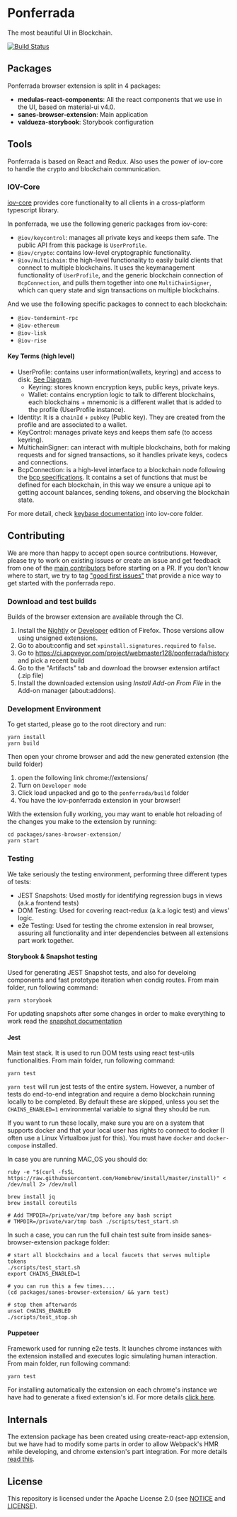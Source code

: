 # Ponferrada

The most beautiful UI in Blockchain.

[![Build Status](https://travis-ci.com/iov-one/ponferrada.svg?token=mAzyz4hbUq3XZX1unzvx&branch=master)](https://travis-ci.com/iov-one/ponferrada)

## Packages

Ponferrada browser extension is split in 4 packages:

- **medulas-react-components**: All the react components that we use in the UI, based on material-ui v4.0.
- **sanes-browser-extension**: Main application
- **valdueza-storybook**: Storybook configuration

## Tools

Ponferrada is based on React and Redux. Also uses the power of iov-core to handle the crypto and blockchain communication.

### IOV-Core

[iov-core](https://github.com/iov-one/iov-core) provides core functionality to all clients in a cross-platform typescript library.

In ponferrada, we use the following generic packages from iov-core:

- `@iov/keycontrol`: manages all private keys and keeps them safe. The public API from this package is `UserProfile`.
- `@iov/crypto`: contains low-level cryptographic functionality.
- `@iov/multichain`: the high-level functionality to easily build clients that connect to multiple blockchains. It uses the keymanagement functionality of `UserProfile`, and the generic blockchain connection of `BcpConnection`, and pulls them together into one `MultiChainSigner`, which can query state and sign transactions on multiple blockchains.

And we use the following specific packages to connect to each blockchain:

- `@iov-tendermint-rpc`
- `@iov-ethereum`
- `@iov-lisk`
- `@iov-rise`

#### Key Terms (high level)

- UserProfile: contains user information(wallets, keyring) and access to disk. [See Diagram](https://raw.githubusercontent.com/iov-one/iov-core/master/docs/KeyBaseDiagram.png).
  - Keyring: stores known encryption keys, public keys, private keys.
  - Wallet: contains encryption logic to talk to different blockchains, each blockchains + mnemonic is a different wallet that is added to the profile (UserProfile instance).
- Identity: It is a `chainId` + `pubkey` (Public key). They are created from the profile and are associated to a wallet.
- KeyControl: manages private keys and keeps them safe (to access keyring).
- MultichainSigner: can interact with multiple blockchains, both for making requests and for signed transactions, so it handles private keys, codecs and connections.
- BcpConnection: is a high-level interface to a blockchain node following the [bcp specifications](https://github.com/iov-one/bcp-spec). It contains a set of functions that must be defined for each blockchain, in this way we ensure a unique api to getting account balances, sending tokens, and observing the blockchain state.

For more detail, check [keybase documentation](https://github.com/iov-one/iov-core/blob/master/docs/KeyBase.md) into iov-core folder.

## Contributing

We are more than happy to accept open source contributions. However, please try
to work on existing issues or create an issue and get feedback from one of the
[main contributors](https://github.com/iov-one/ponferrada/graphs/contributors)
before starting on a PR. If you don't know where to start, we try to tag
["good first issues"](https://github.com/iov-one/ponferrada/issues?q=is%3Aissue+is%3Aopen+label%3A%22good+first+issue%22)
that provide a nice way to get started with the ponferrada repo.

### Download and test builds

Builds of the browser extension are available through the CI.

1. Install the [Nightly](https://www.mozilla.org/firefox/nightly/all/) or [Developer](https://www.mozilla.org/firefox/developer/) edition of Firefox. Those versions allow using unsigned extensions.
2. Go to about:config and set `xpinstall.signatures.required` to `false`.
3. Go to https://ci.appveyor.com/project/webmaster128/ponferrada/history and pick a recent build
4. Go to the "Artifacts" tab and download the browser extension artifact (.zip file)
5. Install the downloaded extension using _Install Add-on From File_ in the Add-on manager (about:addons).

### Development Environment

To get started, please go to the root directory and run:

```shell
yarn install
yarn build
```

Then open your chrome browser and add the new generated extension (the build folder)

1. open the following link chrome://extensions/
2. Turn on `Developer mode`
3. Click load unpacked and go to the `ponferrada/build` folder
4. You have the iov-ponferrada extension in your browser!

With the extension fully working, you may want to enable hot reloading of the changes you make to the extension by running:

```shell
cd packages/sanes-browser-extension/
yarn start
```

### Testing

We take seriously the testing environment, performing three different types of tests:

- JEST Snapshots: Used mostly for identifying regression bugs in views (a.k.a frontend tests)
- DOM Testing: Used for covering react-redux (a.k.a logic test) and views' logic.
- e2e Testing: Used for testing the chrome extension in real browser, assuring all functionality and inter dependencies between all extensions part work together.

#### Storybook & Snapshot testing

Used for generating JEST Snapshot tests, and also for develoing components and fast prototype iteration when condig routes. From main folder, run following command:

```shell
yarn storybook
```

For updating snapshots after some changes in order to make everything to work read the [snapshot documentation](./docs/snapshots.md)

#### Jest

Main test stack. It is used to run DOM tests using react test-utils functionalities. From main folder, run following command:

```shell
yarn test
```

`yarn test` will run jest tests of the entire system. However, a number of tests do end-to-end integration and require a demo blockchain running locally to be completed. By default these are skipped, unless you set the `CHAINS_ENABLED=1` environmental variable to signal they should be run.

If you want to run these locally, make sure you are on a system that supports docker and that your local user has rights to connect to docker (I often use a Linux Virtualbox just for this). You must have `docker` and `docker-compose` installed.

In case you are running MAC_OS you should do:

```shell
ruby -e "$(curl -fsSL https://raw.githubusercontent.com/Homebrew/install/master/install)" < /dev/null 2> /dev/null

brew install jq
brew install coreutils

# Add TMPDIR=/private/var/tmp before any bash script
# TMPDIR=/private/var/tmp bash ./scripts/test_start.sh
```

In such a case, you can run the full chain test suite from inside sanes-browser-extension package folder:

```shell
# start all blockchains and a local faucets that serves multiple tokens
./scripts/test_start.sh
export CHAINS_ENABLED=1

# you can run this a few times....
(cd packages/sanes-browser-extension/ && yarn test)

# stop them afterwards
unset CHAINS_ENABLED
./scripts/test_stop.sh
```

#### Puppeteer

Framework used for running e2e tests. It launches chrome instances with the extension installed and executes logic simulating human interaction.
From main folder, run following command:

```shell
yarn test
```

For installing automatically the extension on each chrome's instance we have had to generate a fixed extension's id. For more details [click here](./docs/extension).

## Internals

The extension package has been created using create-react-app extension, but we have had to modify some parts in order to allow Webpack's HMR while developing, and chrome extension's part integration. For more details [read this](./docs/extension).

## License

This repository is licensed under the Apache License 2.0 (see [NOTICE](./NOTICE) and [LICENSE](./LICENSE)).
